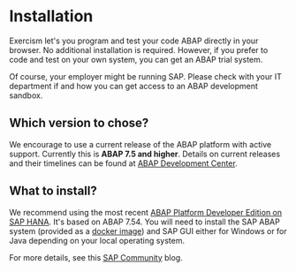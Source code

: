 # Installation

Exercism let's you program and test your code ABAP directly in your browser. No additional installation is required. However, if you prefer to code and test on your own system, you can get an ABAP trial system.

Of course, your employer might be running SAP. Please check with your IT department if and how you can get access to an ABAP development sandbox.

## Which version to chose?

We encourage to use a current release of the ABAP platform with active support. Currently this is **ABAP 7.5 and higher**. Details on current releases and their timelines can be found at [ABAP Development Center](https://developers.sap.com/topics/abap-platform.html).

## What to install?

We recommend using the most recent [ABAP Platform Developer Edition on SAP HANA](https://developers.sap.com/trials-downloads.html?search=abap+platform). It's based on ABAP 7.54. You will need to install the SAP ABAP system (provided as a [docker image](https://hub.docker.com/_/sap-abap-trial)) and SAP GUI either for Windows or for Java depending on your local operating system.

For more details, see this [SAP Community](https://blogs.sap.com/2021/02/15/sap-abap-platform-1909-developer-edition-available-soon/) blog.